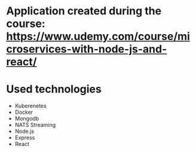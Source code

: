 # Application created during the course: https://www.udemy.com/course/microservices-with-node-js-and-react/

# Used technologies
- Kuberenetes
- Docker
- Mongodb
- NATS Streaming
- Node.js
- Express
- React